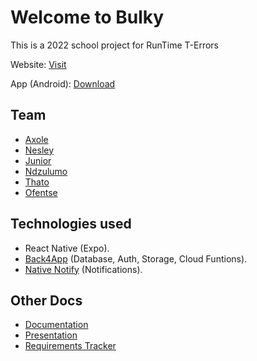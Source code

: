 # Welcome to Bulky

This is a 2022 school project for RunTime T-Errors

Website: [Visit](https://bulky.b4a.app/)

App (Android): [Download](https://studentujac-my.sharepoint.com/:u:/g/personal/220023913_student_uj_ac_za/EZNdosxwWjlEhSablidZPyABAuOwY92Znh554M3gjDBLnQ?e=cqW3A6)

## Team

<ul>
  <li>
    <a href="https://github.com/Axolem">Axole</a>
  </li>
   <li>
    <a href="https://github.com/NesleyB">Nesley</a>
  </li>
   <li>
    <a href="https://github.com/junior-03">Junior</a>
  </li>
   <li>
    <a href="https://github.com/MichelleNdzu">Ndzulumo</a>
  </li>
   <li>
    <a href="https://github.com/thatohatsig">Thato</a>
  </li>
 <li>
    <a href="https://github.com/BMakgopa">Ofentse</a>
  </li>
</ul>

## Technologies used

- React Native (Expo).
- [Back4App](https://www.back4app.com/#session-expired) (Database, Auth, Storage, Cloud Funtions).
- [Native Notify](https://www.npmjs.com/package/native-notify) (Notifications).

## Other Docs

- [Documentation](https://studentujac-my.sharepoint.com/:w:/g/personal/220023913_student_uj_ac_za/EfJj97oeiRtLr1rRzkiFrrgBeCGZe9xIXV2w63FuEz7TQw?e=B8J4Iz)
- [Presentation](https://studentujac-my.sharepoint.com/:p:/g/personal/220023913_student_uj_ac_za/EYkE-A-3-MtOoUdZF38AE3sByvrdrD8X8D7B_ZzUyPBIbg?e=cNwdTr)
- [Requirements Tracker](https://studentujac-my.sharepoint.com/:x:/g/personal/220023913_student_uj_ac_za/EQZCVCuWwzlHrov8UCun8bgBRkemwEKepJGM_Uuaj_yiCA?e=oilyXj) 
